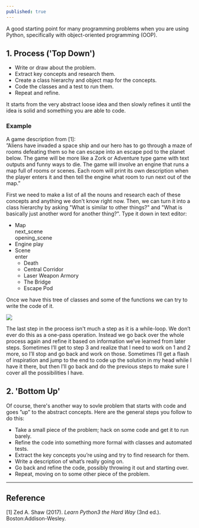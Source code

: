 ```yaml
---
published: true
---
```

A good starting point for many programming problems when you are using Python, specifically with object-oriented programming (OOP).

## 1. Process ('Top Down')
- Write or draw about the problem.  
- Extract key concepts and research them.  
- Create a class hierarchy and object map for the concepts.  
- Code the classes and a test to run them.  
- Repeat and refine.  

It starts from the very abstract loose idea and then slowly refines it until the idea is solid and something you are able to code. 

### Example
A game description from [1]:  
”Aliens have invaded a space ship and our hero has to go through a maze of rooms defeating them so he can escape into an escape pod to the planet below. The game will be more like a Zork or Adventure type game with text outputs and funny ways to die. The game will involve an engine that runs a map full of rooms or scenes. Each room will print its own description when the player enters it and then tell the engine what room to run next out of the map.”  

First we need to make a list of all the nouns and research  each of these concepts and anything we don't know right now. Then, we can turn it into a class hierarchy by asking "What is similar to other things?" and "What is basically just another word for another thing?". Type it down in text editor:

* Map  
  next_scene  
  opening_scene  
* Engine
  play  
* Scene  
  enter  
  * Death  
  * Central Corridor  
  * Laser Weapon Armory  
  * The Bridge  
  * Escape Pod 

Once we have this tree of classes and some of the functions we can try to write the code of it.  

![]({{site.baseurl}}/images/process_1.PNG)

The last step in the process isn't much a step as it is a while-loop. We don’t ever do this as a one-pass operation. Instead we go back over the whole process again and refine it based on information we’ve learned from later steps. Sometimes I’ll get to step 3 and realize that I need to work on 1 and 2 more, so I’ll stop and go back and work on those. Sometimes I’ll get a flash of inspiration and jump to the end to code up the solution in my head while I have it there, but then I’ll go back and do the previous steps to make sure I cover all the possibilities I have.


## 2. 'Bottom Up'
Of course, there's another way to sovle problem that starts with code and goes ”up” to the abstract concepts. Here are the general steps you follow to do this:  
- Take a small piece of the problem; hack on some code and get it to run barely.  
- Refine the code into something more formal with classes and automated tests.  
- Extract the key concepts you’re using and try to find research for them.
- Write a description of what’s really going on.  
- Go back and refine the code, possibly throwing it out and starting over.  
- Repeat, moving on to some other piece of the problem.  

----
## Reference
[1] Zed A. Shaw (2017). _Learn Python3 the Hard Way_ (3nd ed.). Boston:Addison-Wesley.
